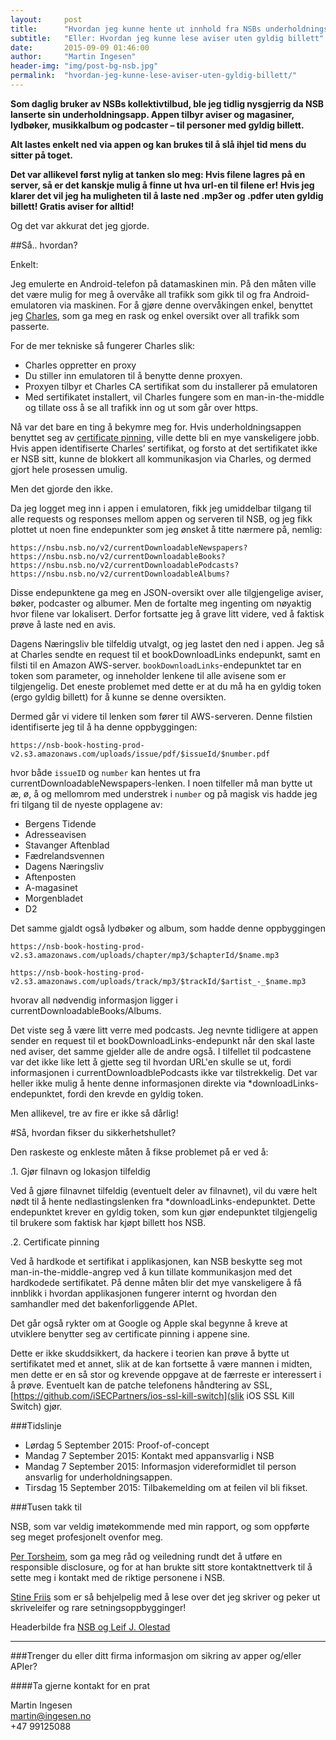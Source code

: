```yaml
---
layout:     post
title:      "Hvordan jeg kunne hente ut innhold fra NSBs underholdningsapp gratis"
subtitle:   "Eller: Hvordan jeg kunne lese aviser uten gyldig billett"
date:       2015-09-09 01:46:00
author:     "Martin Ingesen"
header-img: "img/post-bg-nsb.jpg"
permalink:  "hvordan-jeg-kunne-lese-aviser-uten-gyldig-billett/"
---
```


**Som daglig bruker av NSBs kollektivtilbud, ble jeg tidlig nysgjerrig da NSB lanserte sin underholdningsapp. Appen tilbyr aviser og magasiner, lydbøker, musikkalbum og podcaster – til personer med gyldig billett.**

**Alt lastes enkelt ned via appen og kan brukes til å slå ihjel tid mens du sitter på toget.**

**Det var allikevel først nylig at tanken slo meg: Hvis filene lagres på en server, så er det kanskje mulig å finne ut hva url-en til filene er! Hvis jeg klarer det vil jeg ha muligheten til å laste ned .mp3er og .pdfer uten gyldig billett! Gratis aviser for alltid!**

Og det var akkurat det jeg gjorde.

##Så.. hvordan?Enkelt:Jeg emulerte en Android-telefon på datamaskinen min. På den måten ville det være mulig for meg å overvåke all trafikk som gikk til og fra Android-emulatoren via maskinen. For å gjøre denne overvåkingen enkel, benyttet jeg [Charles](http://www.charlesproxy.com/), som ga meg en rask og enkel oversikt over all trafikk som passerte.For de mer tekniske så fungerer Charles slik:- Charles oppretter en proxy- Du stiller inn emulatoren til å benytte denne proxyen.- Proxyen tilbyr et Charles CA sertifikat som du installerer på emulatoren- Med sertifikatet installert, vil Charles fungere som en man-in-the-middle og tillate oss å se all trafikk inn og ut som går over https.Nå var det bare en ting å bekymre meg for. Hvis underholdningsappen benyttet seg av [certificate pinning](https://www.owasp.org/index.php/Certificate_and_Public_Key_Pinning), ville dette bli en mye vanskeligere jobb. Hvis appen identifiserte Charles’ sertifikat, og forsto at det sertifikatet ikke er NSB sitt, kunne de blokkert all kommunikasjon via Charles, og dermed gjort hele prosessen umulig.Men det gjorde den ikke.Da jeg logget meg inn i appen i emulatoren, fikk jeg umiddelbar tilgang til alle requests og responses mellom appen og serveren til NSB, og jeg fikk plottet ut noen fine endepunkter som jeg ønsket å titte nærmere på, nemlig:    https://nsbu.nsb.no/v2/currentDownloadableNewspapers?    https://nsbu.nsb.no/v2/currentDownloadableBooks?    https://nsbu.nsb.no/v2/currentDownloadablePodcasts?    https://nsbu.nsb.no/v2/currentDownloadableAlbums?Disse endepunktene ga meg en JSON-oversikt over alle tilgjengelige aviser, bøker, podcaster og albumer. Men de fortalte meg ingenting om nøyaktig hvor filene var lokalisert. Derfor fortsatte jeg å grave litt videre, ved å faktisk prøve å laste ned en avis.Dagens Næringsliv ble tilfeldig utvalgt, og jeg lastet den ned i appen. Jeg så at Charles sendte en request til et bookDownloadLinks endepunkt, samt en filsti til en Amazon AWS-server. ``bookDownloadLinks``-endepunktet tar en token som parameter, og inneholder lenkene til alle avisene som er tilgjengelig. Det eneste problemet med dette er at du må ha en gyldig token (ergo gyldig billett) for å kunne se denne oversikten.Dermed går vi videre til lenken som fører til AWS-serveren. Denne filstien identifiserte jeg til å ha denne oppbyggingen:    https://nsb-book-hosting-prod-v2.s3.amazonaws.com/uploads/issue/pdf/$issueId/$number.pdf
hvor både ``issueID`` og ``number`` kan hentes ut fra currentDownloadableNewspapers-lenken. I noen tilfeller må man bytte ut æ, ø, å og mellomrom med understrek i ``number`` og på magisk vis hadde jeg fri tilgang til de nyeste opplagene av:
- Bergens Tidende
- Adresseavisen
- Stavanger Aftenblad
- Fædrelandsvennen
- Dagens Næringsliv
- Aftenposten
- A-magasinet
- Morgenbladet
- D2Det samme gjaldt også lydbøker og album, som hadde denne oppbyggingen
    https://nsb-book-hosting-prod-v2.s3.amazonaws.com/uploads/chapter/mp3/$chapterId/$name.mp3
    https://nsb-book-hosting-prod-v2.s3.amazonaws.com/uploads/track/mp3/$trackId/$artist_-_$name.mp3hvorav all nødvendig informasjon ligger i currentDownloadableBooks/Albums.Det viste seg å være litt verre med podcasts. Jeg nevnte tidligere at appen sender en request til et bookDownloadLinks-endepunkt når den skal laste ned aviser, det samme gjelder alle de andre også. I tilfellet til podcastene var det ikke like lett å gjette seg til hvordan URL'en skulle se ut, fordi informasjonen i currentDownloadblePodcasts ikke var tilstrekkelig. Det var heller ikke mulig å hente denne informasjonen direkte via \*downloadLinks-endepunktet, fordi den krevde en gyldig token.Men allikevel, tre av fire er ikke så dårlig!#Så, hvordan fikser du sikkerhetshullet?Den raskeste og enkleste måten å fikse problemet på er ved å:.1. Gjør filnavn og lokasjon tilfeldigVed å gjøre filnavnet tilfeldig (eventuelt deler av filnavnet), vil du være helt nødt til å hente nedlastingslenken fra \*downloadLinks-endepunktet. Dette endepunktet krever en gyldig token, som kun gjør endepunktet tilgjengelig til brukere som faktisk har kjøpt billett hos NSB..2. Certificate pinningVed å hardkode et sertifikat i applikasjonen, kan NSB beskytte seg mot man-in-the-middle-angrep ved å kun tillate kommunikasjon med det hardkodede sertifikatet. På denne måten blir det mye vanskeligere å få innblikk i hvordan applikasjonen fungerer internt og hvordan den samhandler med det bakenforliggende APIet.
Det går også rykter om at Google og Apple skal begynne å kreve at utviklere benytter seg av certificate pinning i appene sine.
Dette er ikke skuddsikkert, da hackere i teorien kan prøve å bytte ut sertifikatet med et annet, slik at de kan fortsette å være mannen i midten, men dette er en så stor og krevende oppgave at de færreste er interessert i å prøve. Eventuelt kan de patche telefonens håndtering av SSL, [https://github.com/iSECPartners/ios-ssl-kill-switch](slik iOS SSL Kill Switch) gjør.###Tidslinje- Lørdag 5 September 2015: Proof-of-concept- Mandag 7 September 2015: Kontakt med appansvarlig i NSB- Mandag 7 September 2015: Informasjon videreformidlet til person ansvarlig for underholdningsappen.- Tirsdag 15 September 2015: Tilbakemelding om at feilen vil bli fikset.###Tusen takk tilNSB, som var veldig imøtekommende med min rapport, og som oppførte seg meget profesjonelt ovenfor meg.[Per Torsheim](https://godpraksis.no/about/), som ga meg råd og veiledning rundt det å utføre en responsible disclosure, og for at han brukte sitt store kontaktnettverk til å sette meg i kontakt med de riktige personene i NSB.[Stine Friis](http://stinefriis.com/) som er så behjelpelig med å lese over det jeg skriver og peker ut skriveleifer og rare setningsoppbygginger!Headerbilde fra <a href="https://www.flickr.com/photos/nsb_no/6100728153/in/album-72157627564580720/">NSB og Leif J. Olestad</a><hr>###Trenger du eller ditt firma informasjon om sikring av apper og/eller APIer?####Ta gjerne kontakt for en pratMartin Ingesen<br>martin@ingesen.no<br>+47 99125088